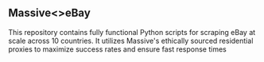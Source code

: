 ## Massive<>eBay

This repository contains fully functional Python scripts for scraping eBay at scale across 10 countries. It utilizes Massive's ethically sourced residential proxies to maximize success rates and ensure fast response times
